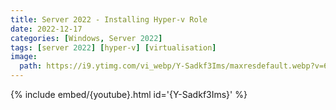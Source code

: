 ```yaml
---
title: Server 2022 - Installing Hyper-v Role
date: 2022-12-17
categories: [Windows, Server 2022]
tags: [server 2022] [hyper-v] [virtualisation]
image:
  path: https://i9.ytimg.com/vi_webp/Y-Sadkf3Ims/maxresdefault.webp?v=639d897c&sqp=CJDvyZ0G&rs=AOn4CLAlIR2VBaUL6xXLGTsEFpNFvYOANg
---
```


{% include embed/{youtube}.html id='{Y-Sadkf3Ims}' %}